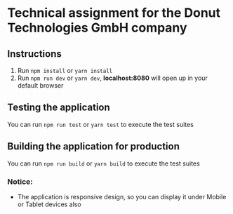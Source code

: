 # Technical assignment for the Donut Technologies GmbH company

## Instructions

1. Run `npm install` or `yarn install`
2. Run `npm run dev` or `yarn dev`, **localhost:8080** will open up in your default browser

## Testing the application
You can run `npm run test` or `yarn test` to execute the test suites

## Building the application for production
You can run `npm run build` or `yarn build` to execute the test suites

### Notice:
- The application is responsive design, so you can display it under Mobile or Tablet devices also
